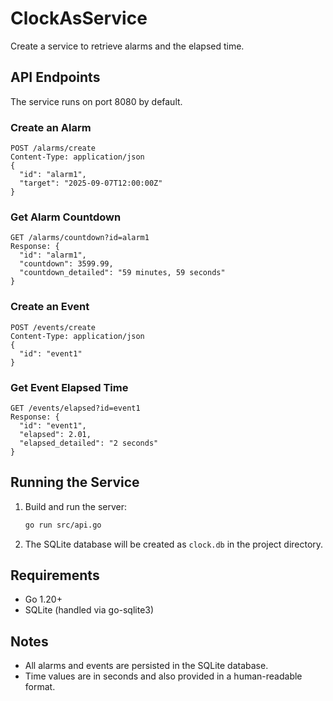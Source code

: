 # ClockAsService
Create a service to retrieve alarms and the elapsed time.

## API Endpoints

The service runs on port 8080 by default.

### Create an Alarm
```
POST /alarms/create
Content-Type: application/json
{
  "id": "alarm1",
  "target": "2025-09-07T12:00:00Z"
}
```

### Get Alarm Countdown
```
GET /alarms/countdown?id=alarm1
Response: {
  "id": "alarm1",
  "countdown": 3599.99,
  "countdown_detailed": "59 minutes, 59 seconds"
}
```

### Create an Event
```
POST /events/create
Content-Type: application/json
{
  "id": "event1"
}
```

### Get Event Elapsed Time
```
GET /events/elapsed?id=event1
Response: {
  "id": "event1",
  "elapsed": 2.01,
  "elapsed_detailed": "2 seconds"
}
```

## Running the Service

1. Build and run the server:
   ```sh
   go run src/api.go
   ```
2. The SQLite database will be created as `clock.db` in the project directory.

## Requirements
- Go 1.20+
- SQLite (handled via go-sqlite3)

## Notes
- All alarms and events are persisted in the SQLite database.
- Time values are in seconds and also provided in a human-readable format.
